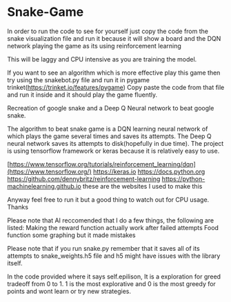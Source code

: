 # Snake-Game
In order to run the code to see for yourself just copy the code from the snake visualization file and run it because it will show a board and the DQN network playing the game as its using reinforcement learning

This will be laggy and CPU intensive as you are training the model.

If you want to see an algorithm which is more effective play this game then try using the snakebot.py file and run it in pygame trinket(https://trinket.io/features/pygame)
Copy paste the code from that file and run it inside and it should play the game fluently.

Recreation of google snake and a Deep Q Neural network to beat google snake.

The algorithm to beat snake game is a DQN learning neural network of which plays the game several times and saves its attempts.
The Deep Q neural network saves its attempts to disk(hopefully in due time).
The project is using tensorflow framework or keras because it is relatively easy to use.

[https://www.tensorflow.org/tutorials/reinforcement_learning/dqn](https://www.tensorflow.org/)
https://keras.io
https://docs.python.org
https://github.com/dennybritz/reinforcement-learning
https://python-machinelearning.github.io
these are the websites I used to make this

Anyway feel free to run it but a good thing to watch out for CPU usage. Thanks

Please note that AI reccomended that I do a few things, the following are listed:
  Making the reward function actually work after failed attempts
  Food function
  some graphing but it made mistakes

Please note that if you run snake.py remember that it saves all of its attempts to snake_weights.h5 file and h5 might have issues with the library itself.

In the code provided where it says self.epilison, It is a exploration for greed tradeoff from 0 to 1. 1 is the most explorative and 0 is the most greedy for points and wont learn or try new strategies.
